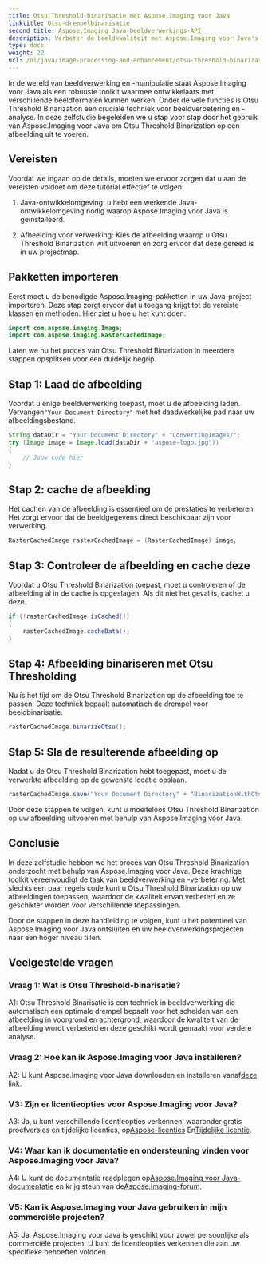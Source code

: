 ```yaml
---
title: Otsu Threshold-binarisatie met Aspose.Imaging voor Java
linktitle: Otsu-drempelbinarisatie
second_title: Aspose.Imaging Java-beeldverwerkings-API
description: Verbeter de beeldkwaliteit met Aspose.Imaging voor Java's Otsu Threshold Binarization. Volg onze stapsgewijze handleiding voor uitmuntende beeldverwerking.
type: docs
weight: 22
url: /nl/java/image-processing-and-enhancement/otsu-threshold-binarization/
---
```

In de wereld van beeldverwerking en -manipulatie staat Aspose.Imaging voor Java als een robuuste toolkit waarmee ontwikkelaars met verschillende beeldformaten kunnen werken. Onder de vele functies is Otsu Threshold Binarization een cruciale techniek voor beeldverbetering en -analyse. In deze zelfstudie begeleiden we u stap voor stap door het gebruik van Aspose.Imaging voor Java om Otsu Threshold Binarization op een afbeelding uit te voeren.

## Vereisten

Voordat we ingaan op de details, moeten we ervoor zorgen dat u aan de vereisten voldoet om deze tutorial effectief te volgen:

1. Java-ontwikkelomgeving: u hebt een werkende Java-ontwikkelomgeving nodig waarop Aspose.Imaging voor Java is geïnstalleerd.

2. Afbeelding voor verwerking: Kies de afbeelding waarop u Otsu Threshold Binarization wilt uitvoeren en zorg ervoor dat deze gereed is in uw projectmap.

## Pakketten importeren

Eerst moet u de benodigde Aspose.Imaging-pakketten in uw Java-project importeren. Deze stap zorgt ervoor dat u toegang krijgt tot de vereiste klassen en methoden. Hier ziet u hoe u het kunt doen:

```java
import com.aspose.imaging.Image;
import com.aspose.imaging.RasterCachedImage;
```

Laten we nu het proces van Otsu Threshold Binarization in meerdere stappen opsplitsen voor een duidelijk begrip.

## Stap 1: Laad de afbeelding


 Voordat u enige beeldverwerking toepast, moet u de afbeelding laden. Vervangen`"Your Document Directory"` met het daadwerkelijke pad naar uw afbeeldingsbestand. 

```java
String dataDir = "Your Document Directory" + "ConvertingImages/";
try (Image image = Image.load(dataDir + "aspose-logo.jpg"))
{
    // Jouw code hier
}
```

## Stap 2: cache de afbeelding

Het cachen van de afbeelding is essentieel om de prestaties te verbeteren. Het zorgt ervoor dat de beeldgegevens direct beschikbaar zijn voor verwerking.

```java
RasterCachedImage rasterCachedImage = (RasterCachedImage) image;
```

## Stap 3: Controleer de afbeelding en cache deze

Voordat u Otsu Threshold Binarization toepast, moet u controleren of de afbeelding al in de cache is opgeslagen. Als dit niet het geval is, cachet u deze.

```java
if (!rasterCachedImage.isCached())
{
    rasterCachedImage.cacheData();
}
```

## Stap 4: Afbeelding binariseren met Otsu Thresholding

Nu is het tijd om de Otsu Threshold Binarization op de afbeelding toe te passen. Deze techniek bepaalt automatisch de drempel voor beeldbinarisatie.

```java
rasterCachedImage.binarizeOtsu();
```

## Stap 5: Sla de resulterende afbeelding op

Nadat u de Otsu Threshold Binarization hebt toegepast, moet u de verwerkte afbeelding op de gewenste locatie opslaan.

```java
rasterCachedImage.save("Your Document Directory" + "BinarizationWithOtsuThreshold_out.jpg");
```

Door deze stappen te volgen, kunt u moeiteloos Otsu Threshold Binarization op uw afbeelding uitvoeren met behulp van Aspose.Imaging voor Java.

## Conclusie

In deze zelfstudie hebben we het proces van Otsu Threshold Binarization onderzocht met behulp van Aspose.Imaging voor Java. Deze krachtige toolkit vereenvoudigt de taak van beeldverwerking en -verbetering. Met slechts een paar regels code kunt u Otsu Threshold Binarization op uw afbeeldingen toepassen, waardoor de kwaliteit ervan verbetert en ze geschikter worden voor verschillende toepassingen.

Door de stappen in deze handleiding te volgen, kunt u het potentieel van Aspose.Imaging voor Java ontsluiten en uw beeldverwerkingsprojecten naar een hoger niveau tillen.

## Veelgestelde vragen

### Vraag 1: Wat is Otsu Threshold-binarisatie?

A1: Otsu Threshold Binarisatie is een techniek in beeldverwerking die automatisch een optimale drempel bepaalt voor het scheiden van een afbeelding in voorgrond en achtergrond, waardoor de kwaliteit van de afbeelding wordt verbeterd en deze geschikt wordt gemaakt voor verdere analyse.

### Vraag 2: Hoe kan ik Aspose.Imaging voor Java installeren?

 A2: U kunt Aspose.Imaging voor Java downloaden en installeren vanaf[deze link](https://releases.aspose.com/imaging/java/).

### V3: Zijn er licentieopties voor Aspose.Imaging voor Java?

 A3: Ja, u kunt verschillende licentieopties verkennen, waaronder gratis proefversies en tijdelijke licenties, op[Aspose-licenties](https://purchase.aspose.com/buy) En[Tijdelijke licentie](https://purchase.aspose.com/temporary-license/).

### V4: Waar kan ik documentatie en ondersteuning vinden voor Aspose.Imaging voor Java?

 A4: U kunt de documentatie raadplegen op[Aspose.Imaging voor Java-documentatie](https://reference.aspose.com/imaging/java/) en krijg steun van de[Aspose.Imaging-forum](https://forum.aspose.com/).

### V5: Kan ik Aspose.Imaging voor Java gebruiken in mijn commerciële projecten?

A5: Ja, Aspose.Imaging voor Java is geschikt voor zowel persoonlijke als commerciële projecten. U kunt de licentieopties verkennen die aan uw specifieke behoeften voldoen.
